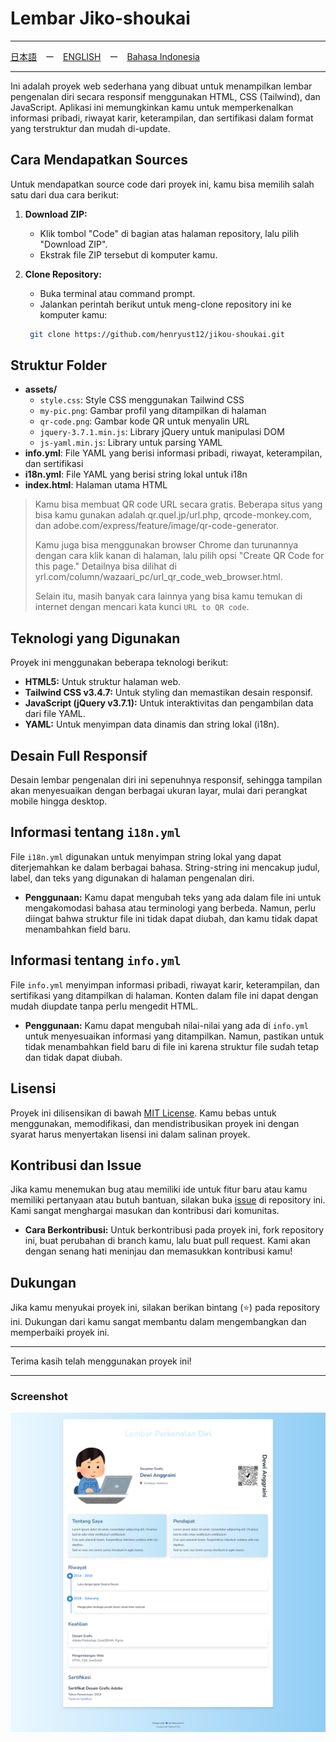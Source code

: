# Lembar Jiko-shoukai

---

[日本語](./README-ja.md)　ー　[ENGLISH](./README-en.md)　ー　[Bahasa Indonesia](./README.md)

---

Ini adalah proyek web sederhana yang dibuat untuk menampilkan lembar pengenalan diri secara responsif menggunakan HTML, CSS (Tailwind), dan JavaScript. Aplikasi ini memungkinkan kamu untuk memperkenalkan informasi pribadi, riwayat karir, keterampilan, dan sertifikasi dalam format yang terstruktur dan mudah di-update.

## Cara Mendapatkan Sources

Untuk mendapatkan source code dari proyek ini, kamu bisa memilih salah satu dari dua cara berikut:

1. **Download ZIP:**
   - Klik tombol "Code" di bagian atas halaman repository, lalu pilih "Download ZIP".
   - Ekstrak file ZIP tersebut di komputer kamu.

2. **Clone Repository:**
   - Buka terminal atau command prompt.
   - Jalankan perintah berikut untuk meng-clone repository ini ke komputer kamu:

    ```bash
     git clone https://github.com/henryust12/jikou-shoukai.git
     ```

## Struktur Folder

- **assets/**
  - `style.css`: Style CSS menggunakan Tailwind CSS
  - `my-pic.png`: Gambar profil yang ditampilkan di halaman
  - `qr-code.png`: Gambar kode QR untuk menyalin URL
  - `jquery-3.7.1.min.js`: Library jQuery untuk manipulasi DOM
  - `js-yaml.min.js`: Library untuk parsing YAML
- **info.yml**: File YAML yang berisi informasi pribadi, riwayat, keterampilan, dan sertifikasi
- **i18n.yml**: File YAML yang berisi string lokal untuk i18n
- **index.html**: Halaman utama HTML

> Kamu bisa membuat QR code URL secara gratis. Beberapa situs yang bisa kamu gunakan adalah qr.quel.jp/url.php, qrcode-monkey.com, dan adobe.com/express/feature/image/qr-code-generator.
>
> Kamu juga bisa menggunakan browser Chrome dan turunannya dengan cara klik kanan di halaman, lalu pilih opsi "Create QR Code for this page." Detailnya bisa dilihat di yrl.com/column/wazaari_pc/url_qr_code_web_browser.html.
>
> Selain itu, masih banyak cara lainnya yang bisa kamu temukan di internet dengan mencari kata kunci `URL to QR code`.

## Teknologi yang Digunakan

Proyek ini menggunakan beberapa teknologi berikut:

- **HTML5:** Untuk struktur halaman web.
- **Tailwind CSS v3.4.7:** Untuk styling dan memastikan desain responsif.
- **JavaScript (jQuery v3.7.1):** Untuk interaktivitas dan pengambilan data dari file YAML.
- **YAML:** Untuk menyimpan data dinamis dan string lokal (i18n).

## Desain Full Responsif

Desain lembar pengenalan diri ini sepenuhnya responsif, sehingga tampilan akan menyesuaikan dengan berbagai ukuran layar, mulai dari perangkat mobile hingga desktop.

## Informasi tentang `i18n.yml`

File `i18n.yml` digunakan untuk menyimpan string lokal yang dapat diterjemahkan ke dalam berbagai bahasa. String-string ini mencakup judul, label, dan teks yang digunakan di halaman pengenalan diri.

- **Penggunaan:** Kamu dapat mengubah teks yang ada dalam file ini untuk mengakomodasi bahasa atau terminologi yang berbeda. Namun, perlu diingat bahwa struktur file ini tidak dapat diubah, dan kamu tidak dapat menambahkan field baru.

## Informasi tentang `info.yml`

File `info.yml` menyimpan informasi pribadi, riwayat karir, keterampilan, dan sertifikasi yang ditampilkan di halaman. Konten dalam file ini dapat dengan mudah diupdate tanpa perlu mengedit HTML.

- **Penggunaan:** Kamu dapat mengubah nilai-nilai yang ada di `info.yml` untuk menyesuaikan informasi yang ditampilkan. Namun, pastikan untuk tidak menambahkan field baru di file ini karena struktur file sudah tetap dan tidak dapat diubah.


## Lisensi

Proyek ini dilisensikan di bawah [MIT License](LICENSE). Kamu bebas untuk menggunakan, memodifikasi, dan mendistribusikan proyek ini dengan syarat harus menyertakan lisensi ini dalam salinan proyek.

## Kontribusi dan Issue

Jika kamu menemukan bug atau memiliki ide untuk fitur baru atau kamu memiliki pertanyaan atau butuh bantuan, silakan buka [issue](https://github.com/henryust12/jikou-shoukai/issues) di repository ini. Kami sangat menghargai masukan dan kontribusi dari komunitas.

- **Cara Berkontribusi:** Untuk berkontribusi pada proyek ini, fork repository ini, buat perubahan di branch kamu, lalu buat pull request. Kami akan dengan senang hati meninjau dan memasukkan kontribusi kamu!

## Dukungan

Jika kamu menyukai proyek ini, silakan berikan bintang (⭐) pada repository ini. Dukungan dari kamu sangat membantu dalam mengembangkan dan memperbaiki proyek ini.

---

Terima kasih telah menggunakan proyek ini!

---

### Screenshot

![english_sample_screenshot](./indonesian_sample.png)